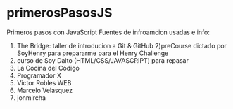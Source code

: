 # primerosPasosJS
Primeros pasos con JavaScript
Fuentes de infroamcion usadas e info:
1) The Bridge: taller de introducion a Git & GitHub
2)preCourse dictado por SoyHenry para prepararme para el Henry Challenge
3) curso de Soy Dalto (HTML/CSS/JAVASCRIPT) para repasar
4) La Cocina del Código
5) Programador X
6) Victor Robles WEB
7) Marcelo Velasquez
8) jonmircha
